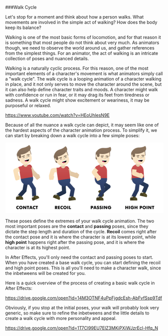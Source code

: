 ###Walk Cycle

Let's stop for a moment and think about how a person walks. What movements are involved in the simple act of walking? How does the body keep its balance? 

Walking is one of the most basic forms of locomotion, and for that reason it is something that most people do not think about very much. As animators though, we need to observe the world around us, and gather references from the simplest things. For an animator, the act of walking is an intricate collection of poses and nuanced details.

Walking is a naturally cyclic process. For this reason, one of the most important elements of a character's movement is what animators simply call a "walk cycle". The walk cycle is a looping animation of a character walking in place, and it not only serves to move the character around the scene, but it can also help define character traits and moods. A character might walk with confidence or run in fear, or it may drag its feet from tiredness or sadness. A walk cycle might show excitement or weariness, it may be purposeful or relaxed.

https://www.youtube.com/watch?v=HEoUhlesN9E

Because of all the nuance a walk cycle can depict, it may seem like one of the hardest aspects of the character animation process. To simplify it, we can start by breaking down a walk cycle into a few simple poses:

![](/assets/walkcycle_poses.png)

These poses define the extremes of your walk cycle animation. The two most important poses are the **contact** and **passing** poses, since they dictate the step length and duration of the cycle. **Recoil** comes right after the contact pose and it is where the character is at its lowest point, while **high point** happens right after the passing pose, and it is where the character is at its highest point.

In After Effects, you'll only need the contact and passing poses to start. When you have created a base walk cycle, you can start defining the recoil and high point poses. This is all you'll need to make a character walk, since the inbetweens will be created for you.

Here is a quick overview of the process of creating a basic walk cycle in After Effects:

https://drive.google.com/open?id=14M3OTNF4uPpFjgdcEsh-AbFvfSsp9Tdf

Obviously, if you stop at the initial poses, your walk will probably look very generic, so make sure to refine the inbetweens and the little details to create a walk cycle with more personality and appeal.

https://drive.google.com/open?id=1T7Cl99EU7ElZ3MKiPXiWJzrEcl-Hfq_N